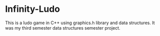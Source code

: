 # Infinity-Ludo
This is a ludo game in C++ using graphics.h library and data structures. It was my third semester data structures semester project. 
